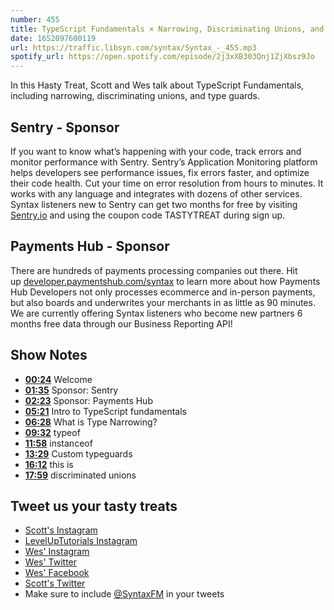 ```yaml
---
number: 455
title: TypeScript Fundamentals × Narrowing, Discriminating Unions, and Type Guards
date: 1652097600119
url: https://traffic.libsyn.com/syntax/Syntax_-_455.mp3
spotify_url: https://open.spotify.com/episode/2j3xXB303Qnj1ZjXbsz9Jo
---
```


In this Hasty Treat, Scott and Wes talk about TypeScript Fundamentals, including narrowing, discriminating unions, and type guards.

## Sentry - Sponsor

If you want to know what’s happening with your code, track errors and monitor performance with Sentry. Sentry’s Application Monitoring platform helps developers see performance issues, fix errors faster, and optimize their code health. Cut your time on error resolution from hours to minutes. It works with any language and integrates with dozens of other services. Syntax listeners new to Sentry can get two months for  free by visiting [Sentry.io](https://sentry.io) and using the coupon code TASTYTREAT during sign up.

## Payments Hub - Sponsor

There are hundreds of payments processing companies out there. Hit up [developer.paymentshub.com/syntax](https://developer.paymentshub.com/syntax) to learn more about how Payments Hub Developers not only processes ecommerce and in-person payments, but also boards and underwrites your merchants in as little as 90 minutes. We are currently offering Syntax listeners who become new partners 6 months free data through our Business Reporting API!

## Show Notes

* **[00:24](#t=00:24)** Welcome
* **[01:35](#t=01:35)** Sponsor: Sentry
* **[02:23](#t=02:23)** Sponsor: Payments Hub
* **[05:21](#t=05:21)** Intro to TypeScript fundamentals
* **[06:28](#t=06:28)** What is Type Narrowing?
* **[09:32](#t=09:32)** typeof
* **[11:58](#t=11:58)** instanceof
* **[13:29](#t=13:29)** Custom typeguards
* **[16:12](#t=16:12)** this is
* **[17:59](#t=17:59)** discriminated unions

## Tweet us your tasty treats

* [Scott's Instagram](https://www.instagram.com/stolinski/)
* [LevelUpTutorials Instagram](https://www.instagram.com/LevelUpTutorials/)
* [Wes' Instagram](https://www.instagram.com/wesbos/)
* [Wes' Twitter](https://twitter.com/wesbos)
* [Wes' Facebook](https://www.facebook.com/wesbos.developer)
* [Scott's Twitter](https://twitter.com/stolinski)
* Make sure to include [@SyntaxFM](https://twitter.com/SyntaxFM) in your tweets
